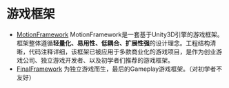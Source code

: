 # 游戏框架
- [MotionFramework](https://github.com/gmhevinci/MotionFramework) 
MotionFramework是一套基于Unity3D引擎的游戏框架。框架整体遵循**轻量化、易用性、低耦合、扩展性强**的设计理念。工程结构清晰，代码注释详细，该框架已被应用于多款商业化的游戏项目，是作为创业游戏公司、独立游戏开发者、以及初学者们推荐的游戏框架。
- [FinalFramework](https://github.com/jarjin/FinalFramework)
为独立游戏而生，最后的Gameplay游戏框架。（对初学者不友好）
<!--stackedit_data:
eyJoaXN0b3J5IjpbMTY4NDA2NzMxMF19
-->